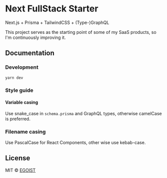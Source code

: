 # Next FullStack Starter

Next.js + Prisma + TailwindCSS + (Type-)GraphQL

This project serves as the starting point of some of my SaaS products, so I'm continuously improving it.

## Documentation

### Development

```bash
yarn dev
```

### Style guide

#### Variable casing

Use snake_case in `schema.prisma` and GraphQL types, otherwise camelCase is preferred.

### Filename casing

Use PascalCase for React Components, other wise use kebab-case.

## License

MIT &copy; [EGOIST](https://github.com/sponsors/egoist)
